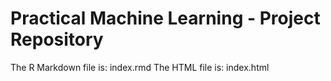 # Practical Machine Learning - Project Repository

The R Markdown file is:  index.rmd
The HTML file is:        index.html
